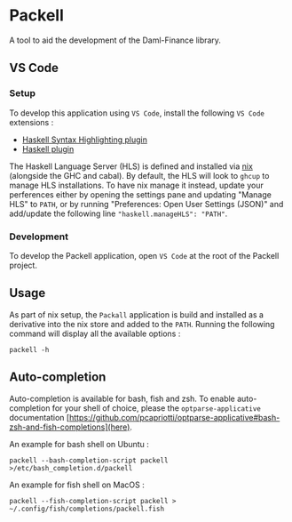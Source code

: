 # Packell

A tool to aid the development of the Daml-Finance library.

## VS Code

### Setup

To develop this application using `VS Code`, install the following `VS Code` extensions :
- [Haskell Syntax Highlighting plugin](https://marketplace.visualstudio.com/items?itemName=justusadam.language-haskell)
- [Haskell plugin](https://marketplace.visualstudio.com/items?itemName=haskell.haskell)

The Haskell Language Server (HLS) is defined and installed via [nix](default.nix) (alongside the GHC and cabal). By default, the HLS will look to `ghcup` to manage HLS installations. To have nix manage it instead, update your perferences either by opening the settings pane and updating "Manage HLS" to `PATH`, or by running "Preferences: Open User Settings (JSON)" and add/update the following line `"haskell.manageHLS": "PATH"`.

### Development

To develop the Packell application, open `VS Code` at the root of the Packell project.

## Usage

As part of nix setup, the `Packall` application is build and installed as a derivative into the nix store and added to the `PATH`. Running the following command will display all the available options :

```
packell -h
```

## Auto-completion

Auto-completion is available for bash, fish and zsh. To enable auto-completion for your shell of choice, please the `optparse-applicative` documentation [https://github.com/pcapriotti/optparse-applicative#bash-zsh-and-fish-completions](here).

An example for bash shell on Ubuntu :

```
packell --bash-completion-script packell >/etc/bash_completion.d/packell
```

An example for fish shell on MacOS :

```
packell --fish-completion-script packell > ~/.config/fish/completions/packell.fish
```
